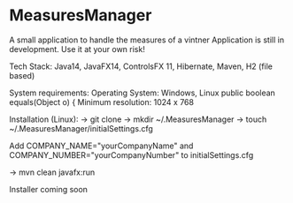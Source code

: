 # MeasuresManager
A small application to handle the measures of a vintner
Application is still in development. Use it at your own risk!

Tech Stack: Java14, JavaFX14, ControlsFX 11, Hibernate, Maven,  H2 (file based)


System requirements:
Operating System: Windows, Linux
    public boolean equals(Object o) {
Minimum resolution: 1024 x 768


Installation (Linux):
-> git clone
-> mkdir ~/.MeasuresManager
-> touch ~/.MeasuresManager/initialSettings.cfg

Add COMPANY_NAME="yourCompanyName" and COMPANY_NUMBER="yourCompanyNumber" to
initialSettings.cfg

-> mvn clean javafx:run

Installer coming soon